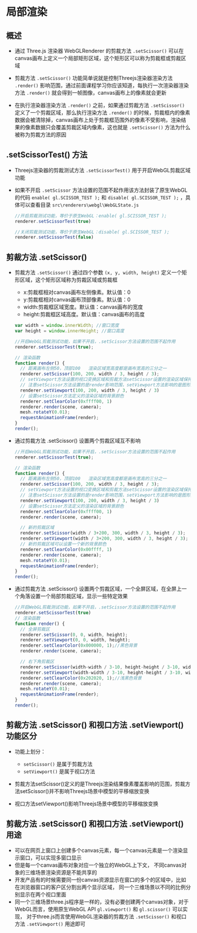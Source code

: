 # 局部渲染

## 概述

+ 通过 Three.js 渲染器 WebGLRenderer 的剪裁方法 `.setScissor()` 可以在canvas画布上定义一个局部矩形区域，这个矩形区可以称为剪裁框或剪裁区域

+ 剪裁方法 `.setScissor()` 功能简单说就是控制Threejs渲染器渲染方法 `.render()` 影响范围，通过前面课程学习你应该知道，每执行一次渲染器渲染方法 `.render()` 就会得到一帧图像，canvas画布上的像素就会更新
+ 在执行渲染器渲染方法 `.render()` 之前，如果通过剪裁方法 `.setScissor()` 定义了一个剪裁区域，那么执行渲染方法 `.render()` 的时候，剪裁框内的像素数据会被清除掉，canvas画布上处于剪裁框范围外的像素不受影响，渲染结果的像素数据只会覆盖剪裁区域内像素，这也就是 `.setScissor()` 方法为什么被称为剪裁方法的原因

## .setScissorTest() 方法

+ Threejs渲染器的剪裁测试方法 `.setScissorTest()` 用于开启WebGL剪裁区域功能
+ 如果不开启 `.setScissor` 方法设置的范围不起作用该方法封装了原生WebGL的代码 `enable( gl.SCISSOR_TEST );` 和 `disable( gl.SCISSOR_TEST );` ，具体可以查看目录 `src\renderers\webgl\WebGLState.js`

  ```js
  //开启剪裁测试功能，等价于原生WebGL：enable( gl.SCISSOR_TEST );
  renderer.setScissorTest(true)
  ```

  ```js
  //关闭剪裁测试功能，等价于原生WebGL：disable( gl.SCISSOR_TEST );
  renderer.setScissorTest(false)
  ```

## 剪裁方法 .setScissor()

+ 剪裁方法 `.setScissor()` 通过四个参数 `(x, y, width, height)` 定义一个矩形区域，这个矩形区域称为剪裁区域或剪裁框

  + x:剪裁框相对canvas画布左侧像素。默认值：0
  + y:剪裁框相对canvas画布顶部像素。默认值：0
  + width:剪裁框区域宽度。默认值：canvas画布的宽度
  + height:剪裁框区域高度。默认值：canvas画布的高度

  ```js
  var width = window.innerWidth; //窗口宽度
  var height = window.innerHeight; //窗口高度

  //开启WebGL剪裁测试功能，如果不开启，.setScissor方法设置的范围不起作用
  renderer.setScissorTest(true);

  // 渲染函数
  function render() {
    // 距离画布左侧50，顶部100   渲染区域宽高度都是画布宽高的三分之一
    renderer.setScissor(100, 200, width / 3, height / 3);
    // setViewport方法设置的视口变换区域和剪裁方法setScissor设置的渲染区域保持一致
    // 注意setScissor方法设置的是render影响范围，setViewport方法影响的是图形变换
    renderer.setViewport(100, 200, width / 3, height / 3)
    // 设置setScissor方法定义的渲染区域的背景颜色
    renderer.setClearColor(0xffff00, 1)
    renderer.render(scene, camera);
    mesh.rotateY(0.01);
    requestAnimationFrame(render);
  }
  render();
  ```

+ 通过剪裁方法 .setScissor() 设置两个剪裁区域互不影响

  ```js
  //开启WebGL剪裁测试功能，如果不开启，.setScissor方法设置的范围不起作用
  renderer.setScissorTest(true);

  // 渲染函数
  function render() {
    // 距离画布左侧50，顶部100   渲染区域宽高度都是画布宽高的三分之一
    renderer.setScissor(100, 200, width / 3, height / 3);
    // setViewport方法设置的视口变换区域和剪裁方法setScissor设置的渲染区域保持一致
    // 注意setScissor方法设置的是render影响范围，setViewport方法影响的是图形变换
    renderer.setViewport(100, 200, width / 3, height / 3)
    // 设置setScissor方法定义的渲染区域的背景颜色
    renderer.setClearColor(0xffff00, 1)
    renderer.render(scene, camera);

    // 新的剪裁区域
    renderer.setScissor(width / 3+200, 300, width / 3, height / 3);
    renderer.setViewport(width / 3+200, 300, width / 3, height / 3);
    // 新的剪裁区域可以设置一个新的背景颜色
    renderer.setClearColor(0x00ffff, 1)
    renderer.render(scene, camera);
    mesh.rotateY(0.01);
    requestAnimationFrame(render);
  }
  render();
  ```

+ 通过剪裁方法 .setScissor() 设置两个剪裁区域，一个全屏区域，在全屏上一个角落设置一个局部剪裁区域，显示一些特定效果

  ```js
  //开启WebGL剪裁测试功能，如果不开启，.setScissor方法设置的范围不起作用
  renderer.setScissorTest(true)
  // 渲染函数
  function render() {
    // 全屏剪裁区
    renderer.setScissor(0, 0, width, height);
    renderer.setViewport(0, 0, width, height);
    renderer.setClearColor(0x000000, 1);//黑色背景
    renderer.render(scene, camera);

    // 右下角剪裁区
    renderer.setScissor(width-width / 3-10, height-height / 3-10, width / 3, height / 3);
    renderer.setViewport(width-width / 3-10, height-height / 3-10, width / 3, height / 3);
    renderer.setClearColor(0x202020, 1);//浅黑色背景
    renderer.render(scene, camera);
    mesh.rotateY(0.01);
    requestAnimationFrame(render);
  }
  render();
  ```

## 剪裁方法 .setScissor() 和视口方法 .setViewport() 功能区分

+ 功能上划分：

  + `setScissor()` 是属于剪裁方法
  + `setViewport()` 是属于视口方法

+ 剪裁方法setScissor()定义的是Threejs渲染结果像素覆盖影响的范围，剪裁方法setScissor()并不影响Threejs场景中模型的平移缩放变换
+ 视口方法setViewport()影响Threejs场景中模型的平移缩放变换

## 剪裁方法 .setScissor() 和视口方法 .setViewport() 用途

+ 可以在网页上窗口上创建多个canvas元素，每一个canvas元素是一个渲染显示窗口，可以实现多窗口显示
+ 但是每一个canvas画布对象对应一个独立的WebGL上下文， 不同canvas对象的三维场景渲染资源是不能共享的
+ 开发产品有的时候需要同一份canvas资源显示在窗口的多个的区域中，比如在浏览器窗口的客户区分割出两个显示区域， 同一个三维场景以不同的比例分别显示在两个视口里面
+ 同一个三维场景three.js程序是一样的，没有必要创建两个canvas对象，对于WebGL而言，使用原生WebGL API `gl.viewport()` 和 `gl.scissor()` 可以实现， 对于three.js而言使用WebGL渲染器的剪裁方法 `.setScissor()` 和视口方法 `.setViewport()` 用途即可

